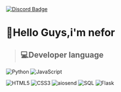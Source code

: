 <div id="badges">
  <a href="https://t.me/NEFORNDU">
    <img src="https://shields.io/badge/telegram-blue?logo=telegram" alt="Discord Badge"/>
  </a>


# 👋Hello Guys,i'm nefor 

> ## 💻Developer language 

![Python](https://img.shields.io/badge/Python-000000?style=for-the-badge&logo=python) ![JavaScript](https://img.shields.io/badge/JavaScript-000000?style=for-the-badge&logo=javascript)

![HTML5](https://img.shields.io/badge/HTML5-000000?style=for-the-badge&logo=html5) ![CSS3](https://img.shields.io/badge/CSS3-000000?style=for-the-badge&logo=css3) ![aiosend](https://img.shields.io/badge/aiosend-000000?style=for-the-badge&logo=fastapi) ![SQL](https://img.shields.io/badge/SQL-000000?style=for-the-badge&logo=postgresql&logoColor=white) ![Flask](https://img.shields.io/badge/Flask-000000?style=for-the-badge&logo=flask&logoColor=white)
